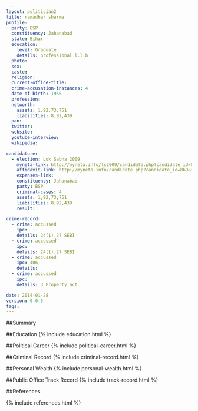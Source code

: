 ```yaml
---
layout: politician2
title: ramadhar sharma
profile: 
  party: BSP
  constituency: Jahanabad
  state: Bihar
  education: 
    level: Graduate
    details: professional l.l.b
  photo: 
  sex: 
  caste: 
  religion: 
  current-office-title: 
  crime-accusation-instances: 4
  date-of-birth: 1956
  profession: 
  networth: 
    assets: 1,92,73,751
    liabilities: 8,92,439
  pan: 
  twitter: 
  website: 
  youtube-interview: 
  wikipedia: 

candidature: 
  - election: Lok Sabha 2009
    myneta-link: http://myneta.info/ls2009/candidate.php?candidate_id=869
    affidavit-link: http://myneta.info/candidate.php?candidate_id=869&scan=original
    expenses-link: 
    constituency: Jahanabad 
    party: BSP
    criminal-cases: 4
    assets: 1,92,73,751
    liabilities: 8,92,439
    result:  

crime-record: 
  - crime: accussed
    ipc: 
    details: 24(1),27 SEBI 
  - crime: accussed
    ipc: 
    details: 24(1),27 SEBI 
  - crime: accussed
    ipc: 406,
    details:  
  - crime: accussed
    ipc: 
    details: 3 Property act 

date: 2014-01-28
version: 0.0.5
tags: 
---
```

##Summary


##Education
{% include education.html %}


##Political Career
{% include political-career.html %}


##Criminal Record
{% include criminal-record.html %}


##Personal Wealth
{% include personal-wealth.html %}


##Public Office Track Record
{% include track-record.html %}


##References


{% include references.html %}